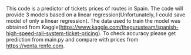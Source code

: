 This code is a predictor of tickets prices of routes in Spain. The code will provide 3 models based on a linear regression(Unfortunately, I could save model of only a linear regression). The data used to train the model was obtained from Kaggle(https://www.kaggle.com/thegurusteam/spanish-high-speed-rail-system-ticket-pricing). To check accuracy please get prediction from main.py and compare with prices from https://venta.renfe.com.  
